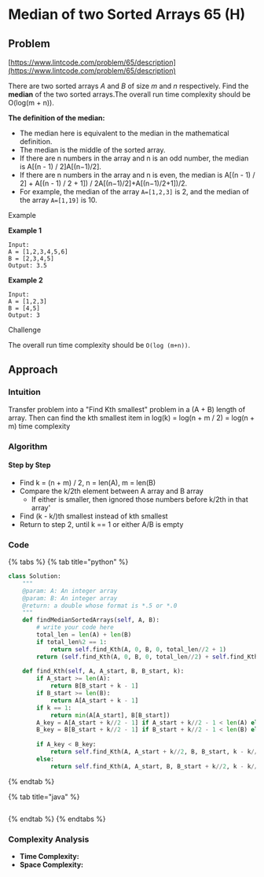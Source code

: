 # Median of two Sorted Arrays 65 \(H\)

## Problem

[https://www.lintcode.com/problem/65/description](https://www.lintcode.com/problem/65/description)

There are two sorted arrays _A_ and _B_ of size _m_ and _n_ respectively. Find the **median** of the two sorted arrays.The overall run time complexity should be O\(log\(m + n\)\).

**The definition of the median:**

* The median here is equivalent to the median in the mathematical definition.
* The median is the middle of the sorted array.
* If there are n numbers in the array and n is an odd number, the median is A\[\(n - 1\) / 2\]A\[\(n−1\)/2\].
* If there are n numbers in the array and n is even, the median is A\[\(n - 1\) / 2\] + A\[\(n - 1\) / 2 + 1\]\) / 2A\[\(n−1\)/2\]+A\[\(n−1\)/2+1\]\)/2.
* For example, the median of the array `A=[1,2,3]` is 2, and the median of the array `A=[1,19]` is 10.

Example

**Example 1**

```text
Input:
A = [1,2,3,4,5,6]
B = [2,3,4,5]
Output: 3.5
```

**Example 2**

```text
Input:
A = [1,2,3]
B = [4,5]
Output: 3
```

Challenge

The overall run time complexity should be `O(log (m+n))`.

## Approach

### Intuition

Transfer problem into a "Find Kth smallest" problem in a \(A + B\) length of array. Then can find the kth smallest item in log\(k\) = log\(n + m / 2\) = log\(n + m\) time complexity

### Algorithm

#### Step by Step

* Find k = \(n + m\) / 2, n = len\(A\), m = len\(B\)
* Compare the k/2th element between A array and B array
  * If either is smaller, then ignored those numbers before k/2th in that array'
* Find \(k - k/\)th smallest instead of kth smallest 
* Return to step 2, until k == 1 or either A/B is empty  

### Code

{% tabs %}
{% tab title="python" %}
```python
class Solution:
    """
    @param: A: An integer array
    @param: B: An integer array
    @return: a double whose format is *.5 or *.0
    """
    def findMedianSortedArrays(self, A, B):
        # write your code here
        total_len = len(A) + len(B)
        if total_len%2 == 1:
            return self.find_Kth(A, 0, B, 0, total_len//2 + 1)
        return (self.find_Kth(A, 0, B, 0, total_len//2) + self.find_Kth(A, 0, B, 0, total_len//2 + 1)) / 2
    
    def find_Kth(self, A, A_start, B, B_start, k):
        if A_start >= len(A):
            return B[B_start + k - 1]
        if B_start >= len(B):
            return A[A_start + k - 1]
        if k == 1:
            return min(A[A_start], B[B_start])
        A_key = A[A_start + k//2 - 1] if A_start + k//2 - 1 < len(A) else float('inf')
        B_key = B[B_start + k//2 - 1] if B_start + k//2 - 1 < len(B) else float('inf')
        
        if A_key < B_key:
            return self.find_Kth(A, A_start + k//2, B, B_start, k - k//2)
        else:
            return self.find_Kth(A, A_start, B, B_start + k//2, k - k//2)
```
{% endtab %}

{% tab title="java" %}
```

```
{% endtab %}
{% endtabs %}

### Complexity Analysis

* **Time Complexity:**
* **Space Complexity:**

